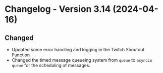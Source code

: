 # Changelog - Version 3.14 (2024-04-16)

## Changed
- Updated some error handling and logging in the Twitch Shoutout Function
- Changed the timed message queueing system from `queue` to `asyncio queue` for the scheduling of messages.